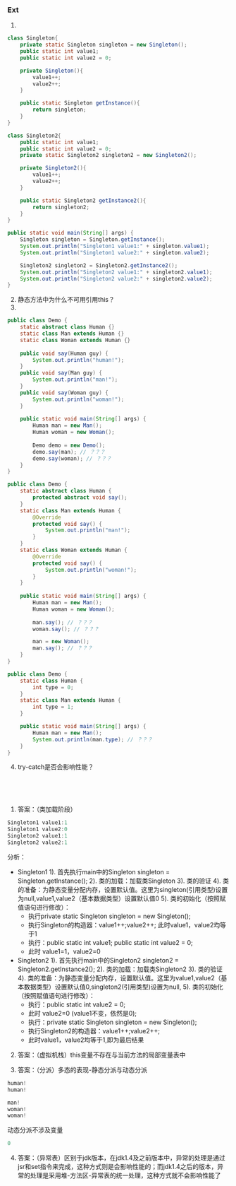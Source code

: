 ### Ext

1. 
```java
class Singleton{
    private static Singleton singleton = new Singleton();
    public static int value1;
    public static int value2 = 0;

    private Singleton(){
        value1++;
        value2++;
    }

    public static Singleton getInstance(){
        return singleton;
    }
}
```

```java
class Singleton2{
    public static int value1;
    public static int value2 = 0;
    private static Singleton2 singleton2 = new Singleton2();

    private Singleton2(){
        value1++;
        value2++;
    }

    public static Singleton2 getInstance2(){
        return singleton2;
    }
}
```

```java
public static void main(String[] args) {
    Singleton singleton = Singleton.getInstance();
    System.out.println("Singleton1 value1:" + singleton.value1);
    System.out.println("Singleton1 value2:" + singleton.value2);

    Singleton2 singleton2 = Singleton2.getInstance2();
    System.out.println("Singleton2 value1:" + singleton2.value1);
    System.out.println("Singleton2 value2:" + singleton2.value2);
}
```
2. 静态方法中为什么不可用引用this？
3. 
```java
public class Demo {
    static abstract class Human {}
    static class Man extends Human {}
    static class Woman extends Human {}
 
    public void say(Human guy) {
        System.out.println("human!");
    }
    public void say(Man guy) {
        System.out.println("man!");
    }
    public void say(Woman guy) {
        System.out.println("woman!");
    }
 
    public static void main(String[] args) {
        Human man = new Man();
        Human woman = new Woman();
 
        Demo demo = new Demo();
        demo.say(man); // ？？？
        demo.say(woman); // ？？？
    }
}
```
```java
public class Demo {
    static abstract class Human {
        protected abstract void say();
    }
    static class Man extends Human {
        @Override
        protected void say() {
            System.out.println("man!");
        }
    }
    static class Woman extends Human {
        @Override
        protected void say() {
            System.out.println("woman!");
        }
    }
 
    public static void main(String[] args) {
        Human man = new Man();
        Human woman = new Woman();
 
        man.say(); // ？？？
        woman.say(); // ？？？

        man = new Woman();
        man.say(); // ？？？
    }
}
```
```java
public class Demo {
    static class Human {
        int type = 0;
    }
    static class Man extends Human {
        int type = 1;
    }

    public static void main(String[] args) {
        Human man = new Man();
        System.out.println(man.type); // ？？？
    }
}
```
4. try-catch是否会影响性能？




















​    


















​    


1. 答案：（类加载阶段）
```java
Singleton1 value1:1
Singleton1 value2:0
Singleton2 value1:1
Singleton2 value2:1
```

 分析：
 - Singleton1
 1). 首先执行main中的Singleton singleton = Singleton.getInstance(); 
     2). 类的加载：加载类Singleton 
     3). 类的验证 
     4). 类的准备：为静态变量分配内存，设置默认值。这里为singleton(引用类型)设置为null,value1,value2（基本数据类型）设置默认值0 
     5). 类的初始化（按照赋值语句进行修改）： 
    - 执行private static Singleton singleton = new Singleton(); 
    - 执行Singleton的构造器：value1++;value2++; 此时value1，value2均等于1 
    - 执行：public static int value1; public static int value2 = 0; 
    - 此时 value1=1，value2=0
- Singleton2
  1). 首先执行main中的Singleton2 singleton2 = Singleton2.getInstance2(); 
  2). 类的加载：加载类Singleton2 
  3). 类的验证 
  4). 类的准备：为静态变量分配内存，设置默认值。这里为value1,value2（基本数据类型）设置默认值0,singleton2(引用类型)设置为null, 
  5). 类的初始化（按照赋值语句进行修改）： 
    - 执行：public static int value2 = 0; 
    - 此时 value2=0 (value1不变，依然是0); 
    - 执行：private static Singleton singleton = new Singleton(); 
    - 执行Singleton2的构造器：value1++;value2++; 
    - 此时value1，value2均等于1,即为最后结果

2. 答案：（虚拟机栈）this变量不存在与当前方法的局部变量表中

3. 答案：（分派）多态的表现-静态分派与动态分派
```java
human!
human!
```
```java
man!
woman!
woman!
```
动态分派不涉及变量
```java
0
```

4. 答案：（异常表）区别于jdk版本，在jdk1.4及之前版本中，异常的处理是通过jsr和set指令来完成，这种方式则是会影响性能的；而jdk1.4之后的版本，异常的处理是采用堆-方法区-异常表的统一处理，这种方式就不会影响性能了

